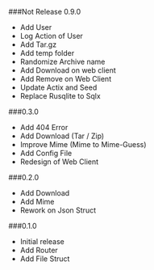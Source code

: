 ###Not Release 0.9.0

- Add User
- Log Action of User
- Add Tar.gz
- Add temp folder
- Randomize Archive name
- Add Download on web client
- Add Remove on Web Client
- Update Actix and Seed
- Replace Rusqlite to Sqlx

###0.3.0

- Add 404 Error
- Add Download (Tar / Zip)
- Improve Mime (Mime to Mime-Guess)
- Add Config File
- Redesign of Web Client

###0.2.0

- Add Download
- Add Mime
- Rework on Json Struct
 
###0.1.0

- Initial release
- Add Router
- Add File Struct

